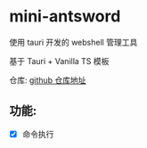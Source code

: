 # mini-antsword

使用 tauri 开发的 webshell 管理工具

基于 Tauri + Vanilla TS 模板

仓库: [github 仓库地址](https://github.com/phakeandy/mini-antsword)

## 功能:

-   [x] 命令执行
